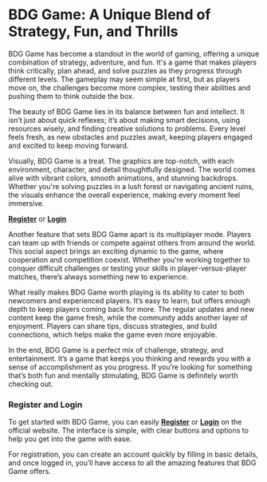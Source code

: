 # BDG Game: A Unique Blend of Strategy, Fun, and Thrills

BDG Game has become a standout in the world of gaming, offering a unique combination of strategy, adventure, and fun. It's a game that makes players think critically, plan ahead, and solve puzzles as they progress through different levels. The gameplay may seem simple at first, but as players move on, the challenges become more complex, testing their abilities and pushing them to think outside the box.

The beauty of BDG Game lies in its balance between fun and intellect. It isn’t just about quick reflexes; it’s about making smart decisions, using resources wisely, and finding creative solutions to problems. Every level feels fresh, as new obstacles and puzzles await, keeping players engaged and excited to keep moving forward.

Visually, BDG Game is a treat. The graphics are top-notch, with each environment, character, and detail thoughtfully designed. The world comes alive with vibrant colors, smooth animations, and stunning backdrops. Whether you're solving puzzles in a lush forest or navigating ancient ruins, the visuals enhance the overall experience, making every moment feel immersive.

 **[Register](https://bdggamme.in/)** or **[Login](https://bdggamme.in/)** 

Another feature that sets BDG Game apart is its multiplayer mode. Players can team up with friends or compete against others from around the world. This social aspect brings an exciting dynamic to the game, where cooperation and competition coexist. Whether you're working together to conquer difficult challenges or testing your skills in player-versus-player matches, there’s always something new to experience.

What really makes BDG Game worth playing is its ability to cater to both newcomers and experienced players. It’s easy to learn, but offers enough depth to keep players coming back for more. The regular updates and new content keep the game fresh, while the community adds another layer of enjoyment. Players can share tips, discuss strategies, and build connections, which helps make the game even more enjoyable.

In the end, BDG Game is a perfect mix of challenge, strategy, and entertainment. It’s a game that keeps you thinking and rewards you with a sense of accomplishment as you progress. If you’re looking for something that’s both fun and mentally stimulating, BDG Game is definitely worth checking out.

### Register and Login

To get started with BDG Game, you can easily **[Register](https://bdggamme.in/)** or **[Login](https://bdggamme.in/)** on the official website. The interface is simple, with clear buttons and options to help you get into the game with ease.

For registration, you can create an account quickly by filling in basic details, and once logged in, you’ll have access to all the amazing features that BDG Game offers.
